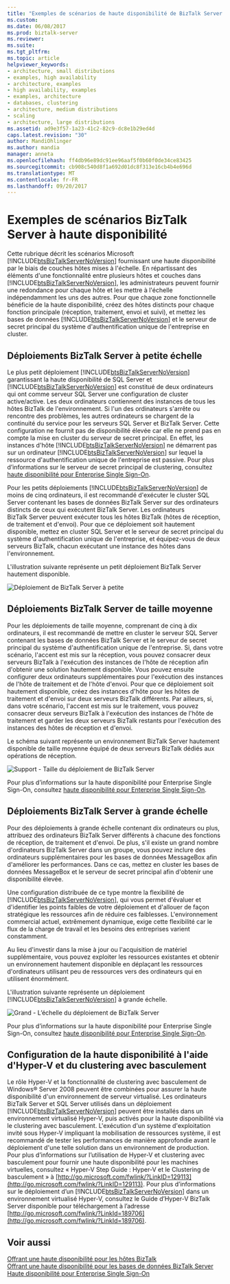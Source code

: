 ```yaml
---
title: "Exemples de scénarios de haute disponibilité de BizTalk Server | Documents Microsoft"
ms.custom: 
ms.date: 06/08/2017
ms.prod: biztalk-server
ms.reviewer: 
ms.suite: 
ms.tgt_pltfrm: 
ms.topic: article
helpviewer_keywords:
- architecture, small distributions
- examples, high availability
- architecture, examples
- high availability, examples
- examples, architecture
- databases, clustering
- architecture, medium distributions
- scaling
- architecture, large distributions
ms.assetid: ad9e3f57-1a23-41c2-82c9-dc8e1b29ed4d
caps.latest.revision: "30"
author: MandiOhlinger
ms.author: mandia
manager: anneta
ms.openlocfilehash: ff4db96e89dc91ee96aaf5f0b60f0de34ce83425
ms.sourcegitcommit: cb908c540d8f1a692d01dc8f313e16cb4b4e696d
ms.translationtype: MT
ms.contentlocale: fr-FR
ms.lasthandoff: 09/20/2017
---
```

# <a name="sample-biztalk-server-high-availability-scenarios"></a>Exemples de scénarios BizTalk Server à haute disponibilité
Cette rubrique décrit les scénarios Microsoft [!INCLUDE[btsBizTalkServerNoVersion](../includes/btsbiztalkservernoversion-md.md)] fournissant une haute disponibilité par le biais de couches hôtes mises à l'échelle. En répartissant des éléments d'une fonctionnalité entre plusieurs hôtes et couches dans [!INCLUDE[btsBizTalkServerNoVersion](../includes/btsbiztalkservernoversion-md.md)], les administrateurs peuvent fournir une redondance pour chaque hôte et les mettre à l'échelle indépendamment les uns des autres. Pour que chaque zone fonctionnelle bénéficie de la haute disponibilité, créez des hôtes distincts pour chaque fonction principale (réception, traitement, envoi et suivi), et mettez les bases de données [!INCLUDE[btsBizTalkServerNoVersion](../includes/btsbiztalkservernoversion-md.md)] et le serveur de secret principal du système d'authentification unique de l'entreprise en cluster.  
  
## <a name="small-biztalk-server-deployments"></a>Déploiements BizTalk Server à petite échelle  
 Le plus petit déploiement [!INCLUDE[btsBizTalkServerNoVersion](../includes/btsbiztalkservernoversion-md.md)] garantissant la haute disponibilité de SQL Server et [!INCLUDE[btsBizTalkServerNoVersion](../includes/btsbiztalkservernoversion-md.md)] est constitué de deux ordinateurs qui ont comme serveur SQL Server une configuration de cluster active/active. Les deux ordinateurs contiennent des instances de tous les hôtes BizTalk de l'environnement. Si l'un des ordinateurs s'arrête ou rencontre des problèmes, les autres ordinateurs se chargent de la continuité du service pour les serveurs SQL Server et BizTalk Server. Cette configuration ne fournit pas de disponibilité élevée car elle ne prend pas en compte la mise en cluster du serveur de secret principal. En effet, les instances d'hôte [!INCLUDE[btsBizTalkServerNoVersion](../includes/btsbiztalkservernoversion-md.md)] ne démarrent pas sur un ordinateur [!INCLUDE[btsBizTalkServerNoVersion](../includes/btsbiztalkservernoversion-md.md)] sur lequel la ressource d'authentification unique de l'entreprise est passive. Pour plus d’informations sur le serveur de secret principal de clustering, consultez [haute disponibilité pour Enterprise Single Sign-On](../core/high-availability-for-enterprise-single-sign-on.md).  
  
 Pour les petits déploiements [!INCLUDE[btsBizTalkServerNoVersion](../includes/btsbiztalkservernoversion-md.md)] de moins de cinq ordinateurs, il est recommandé d'exécuter le cluster SQL Server contenant les bases de données BizTalk Server sur des ordinateurs distincts de ceux qui exécutent BizTalk Server. Les ordinateurs BizTalk Server peuvent exécuter tous les hôtes BizTalk (hôtes de réception, de traitement et d'envoi). Pour que ce déploiement soit hautement disponible, mettez en cluster SQL Server et le serveur de secret principal du système d'authentification unique de l'entreprise, et équipez-vous de deux serveurs BizTalk, chacun exécutant une instance des hôtes dans l'environnement.  
  
 L'illustration suivante représente un petit déploiement BizTalk Server hautement disponible.  
  
 ![Déploiement de BizTalk Server à petite](../core/media/tdi-highava-smalldepl.gif "TDI_HighAva_SmallDepl")  
  
## <a name="medium-sized-biztalk-server-deployments"></a>Déploiements BizTalk Server de taille moyenne  
 Pour les déploiements de taille moyenne, comprenant de cinq à dix ordinateurs, il est recommandé de mettre en cluster le serveur SQL Server contenant les bases de données BizTalk Server et le serveur de secret principal du système d'authentification unique de l'entreprise. Si, dans votre scénario, l'accent est mis sur la réception, vous pouvez consacrer deux serveurs BizTalk à l'exécution des instances de l'hôte de réception afin d'obtenir une solution hautement disponible. Vous pouvez ensuite configurer deux ordinateurs supplémentaires pour l'exécution des instances de l'hôte de traitement et de l'hôte d'envoi. Pour que ce déploiement soit hautement disponible, créez des instances d'hôte pour les hôtes de traitement et d'envoi sur deux serveurs BizTalk différents. Par ailleurs, si, dans votre scénario, l'accent est mis sur le traitement, vous pouvez consacrer deux serveurs BizTalk à l'exécution des instances de l'hôte de traitement et garder les deux serveurs BizTalk restants pour l'exécution des instances des hôtes de réception et d'envoi.  
  
 Le schéma suivant représente un environnement BizTalk Server hautement disponible de taille moyenne équipé de deux serveurs BizTalk dédiés aux opérations de réception.  
  
 ![Support &#45; Taille du déploiement de BizTalk Server](../core/media/tdi-highava-meddepl.gif "TDI_HighAva_MedDepl")  
  
 Pour plus d’informations sur la haute disponibilité pour Enterprise Single Sign-On, consultez [haute disponibilité pour Enterprise Single Sign-On](../core/high-availability-for-enterprise-single-sign-on.md).  
  
## <a name="large-scale-biztalk-server-deployments"></a>Déploiements BizTalk Server à grande échelle  
 Pour des déploiements à grande échelle contenant dix ordinateurs ou plus, attribuez des ordinateurs BizTalk Server différents à chacune des fonctions de réception, de traitement et d'envoi. De plus, s'il existe un grand nombre d'ordinateurs BizTalk Server dans un groupe, vous pouvez inclure des ordinateurs supplémentaires pour les bases de données MessageBox afin d'améliorer les performances. Dans ce cas, mettez en cluster les bases de données MessageBox et le serveur de secret principal afin d'obtenir une disponibilité élevée.  
  
 Une configuration distribuée de ce type montre la flexibilité de [!INCLUDE[btsBizTalkServerNoVersion](../includes/btsbiztalkservernoversion-md.md)], qui vous permet d'évaluer et d'identifier les points faibles de votre déploiement et d'allouer de façon stratégique les ressources afin de réduire ces faiblesses. L'environnement commercial actuel, extrêmement dynamique, exige cette flexibilité car le flux de la charge de travail et les besoins des entreprises varient constamment.  
  
 Au lieu d'investir dans la mise à jour ou l'acquisition de matériel supplémentaire, vous pouvez exploiter les ressources existantes et obtenir un environnement hautement disponible en déplaçant les ressources d'ordinateurs utilisant peu de ressources vers des ordinateurs qui en utilisent énormément.  
  
 L'illustration suivante représente un déploiement [!INCLUDE[btsBizTalkServerNoVersion](../includes/btsbiztalkservernoversion-md.md)] à grande échelle.  
  
 ![Grand &#45; L’échelle du déploiement de BizTalk Server](../core/media/tdi-highava-largedepl.gif "TDI_HighAva_LargeDepl")  
  
 Pour plus d’informations sur la haute disponibilité pour Enterprise Single Sign-On, consultez [haute disponibilité pour Enterprise Single Sign-On](../core/high-availability-for-enterprise-single-sign-on.md).  
  
## <a name="providing-high-availability-using-hyper-v-and-failover-clustering"></a>Configuration de la haute disponibilité à l'aide d'Hyper-V et du clustering avec basculement  
 Le rôle Hyper-V et la fonctionnalité de clustering avec basculement de Windows® Server 2008 peuvent être combinées pour assurer la haute disponibilité d'un environnement de serveur virtualisé. Les ordinateurs BizTalk Server et SQL Server utilisés dans un déploiement [!INCLUDE[btsBizTalkServerNoVersion](../includes/btsbiztalkservernoversion-md.md)] peuvent être installés dans un environnement virtualisé Hyper-V, puis activés pour la haute disponibilité via le clustering avec basculement. L'exécution d'un système d'exploitation invité sous Hyper-V impliquant la mobilisation de ressources système, il est recommandé de tester les performances de manière approfondie avant le déploiement d'une telle solution dans un environnement de production. Pour plus d’informations sur l’utilisation de Hyper-V et clustering avec basculement pour fournir une haute disponibilité pour les machines virtuelles, consultez « Hyper-V Step Guide : Hyper-V et le Clustering de basculement » à [http://go.microsoft.com/fwlink/?LinkID=129113](http://go.microsoft.com/fwlink/?LinkID=129113). Pour plus d’informations sur le déploiement d’un [!INCLUDE[btsBizTalkServerNoVersion](../includes/btsbiztalkservernoversion-md.md)] dans un environnement virtualisé Hyper-V, consultez le Guide d’Hyper-V BizTalk Server disponible pour téléchargement à l’adresse [http://go.microsoft.com/fwlink/?LinkId=189706](http://go.microsoft.com/fwlink/?LinkId=189706).  
  
## <a name="see-also"></a>Voir aussi  
 [Offrant une haute disponibilité pour les hôtes BizTalk](../core/providing-high-availability-for-biztalk-hosts.md)   
 [Offrant une haute disponibilité pour les bases de données BizTalk Server](../core/providing-high-availability-for-biztalk-server-databases.md)   
 [Haute disponibilité pour Enterprise Single Sign-On](../core/high-availability-for-enterprise-single-sign-on.md)